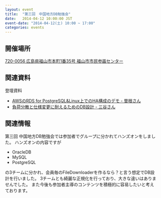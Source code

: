 ```yaml
---
layout: event
title:  "第三回　中国地方DB勉強会"
date:   2014-04-12 10:00:00 JST
event-date: "2014-04-12(土) 10:00 ~ 17:00"
categories: events
---
```


## 開催場所

[720-0056 広島県福山市本町1番35号 福山市市民参画センター](http://www.city.fukuyama.hiroshima.jp/soshiki/shiminsankaku/)

## 関連資料

登壇資料


* [AWSのRDS for PostgreSQL&Linux上でのHA構成のデモ - 曽根さん](http://www.slideshare.net/SoudaiSone/db-34069118)
* [負荷分散と仕様変更に耐えるためのDB設計 - 三谷さん](/pdf/DBWorkshop.pdf)

## 関連情報

第三回 中国地方DB勉強会では参加者でグループに分かれてハンズオンをしました。
ハンズオンの内容ですが

* OracleDB
* MySQL
* PostgreSQL

の3チームに分かれ、会員毎のFileDownloaderを作るなら？と言う想定でDB設計を行いました。
3チームとも綺麗な正規化を行っており、大きな違いはありませんでした。
また今後も参加者主導のコンテンツを積極的に容易したいと考えております。
